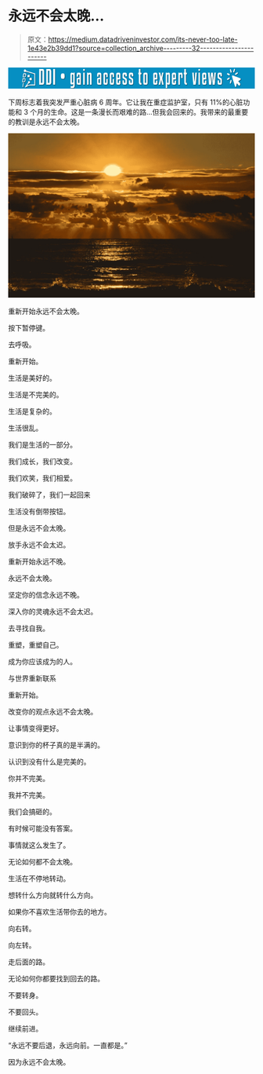 # 永远不会太晚…

> 原文：<https://medium.datadriveninvestor.com/its-never-too-late-1e43e2b39dd1?source=collection_archive---------32----------------------->

![](img/7647c29d48325501240e81a2030ccbfb.png)

下周标志着我突发严重心脏病 6 周年。它让我在重症监护室，只有 11%的心脏功能和 3 个月的生命。这是一条漫长而艰难的路…但我会回来的。我带来的最重要的教训是永远不会太晚。

![](img/11102f76accd6aad19f4513f00b40b64.png)

重新开始永远不会太晚。

按下暂停键。

去呼吸。

重新开始。

生活是美好的。

生活是不完美的。

生活是复杂的。

生活很乱。

我们是生活的一部分。

我们成长，我们改变。

我们欢笑，我们相爱。

我们破碎了，我们一起回来

生活没有倒带按钮。

但是永远不会太晚。

放手永远不会太迟。

重新开始永远不晚。

永远不会太晚。

坚定你的信念永远不晚。

深入你的灵魂永远不会太迟。

去寻找自我。

重塑，重塑自己。

成为你应该成为的人。

与世界重新联系

重新开始。

改变你的观点永远不会太晚。

让事情变得更好。

意识到你的杯子真的是半满的。

认识到没有什么是完美的。

你并不完美。

我并不完美。

我们会搞砸的。

有时候可能没有答案。

事情就这么发生了。

无论如何都不会太晚。

生活在不停地转动。

想转什么方向就转什么方向。

如果你不喜欢生活带你去的地方。

向右转。

向左转。

走后面的路。

无论如何你都要找到回去的路。

不要转身。

不要回头。

继续前进。

“永远不要后退，永远向前。一直都是。”

因为永远不会太晚。